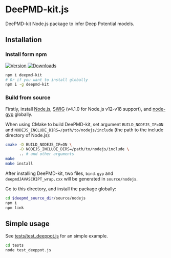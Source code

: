 # DeePMD-kit.js

DeePMD-kit Node.js package to infer Deep Potential models.

## Installation

### Install form npm

[![Version](https://img.shields.io/npm/v/deepmd-kit.svg)](https://npmjs.com/package/deepmd-kit)
[![Downloads](https://img.shields.io/npm/dt/deepmd-kit.svg)](https://npmjs.com/package/deepmd-kit)

```sh
npm i deepmd-kit
# Or if you want to install globally
npm i -g deepmd-kit
```

### Build from source

Firstly, install [Node.js](https://nodejs.org/), [SWIG](https://www.swig.org) (v4.1.0 for Node.js v12-v18 support), and [node-gyp](https://github.com/nodejs/node-gyp) globally.

When using CMake to build DeePMD-kit, set argument `BUILD_NODEJS_IF=ON` and `NODEJS_INCLUDE_DIRS=/path/to/nodejs/include` (the path to the include directory of Node.js):

```sh
cmake -D BUILD_NODEJS_IF=ON \
      -D NODEJS_INCLUDE_DIRS=/path/to/nodejs/include \
      .. # and other arguments
make
make install
```

After installing DeePMD-kit, two files, `bind.gyp` and `deepmdJAVASCRIPT_wrap.cxx` will be generated in `source/nodejs`.

Go to this directory, and install the package globally:

```sh
cd $deepmd_source_dir/source/nodejs
npm i
npm link
```

## Simple usage

See [tests/test_deeppot.js](tests/test_deeppot.js) for an simple example.

```sh
cd tests
node test_deeppot.js
```
